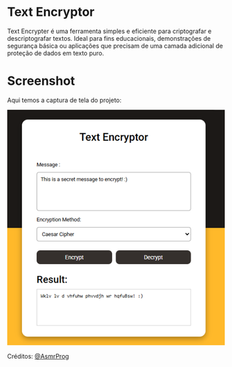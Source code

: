 # Text Encryptor
Text Encrypter é uma ferramenta simples e eficiente para criptografar e descriptografar textos. Ideal para fins educacionais, demonstrações de segurança básica ou aplicações que precisam de uma camada adicional de proteção de dados em texto puro.

# Screenshot
Aqui temos a captura de tela do projeto:


![screenshot](screenshot.png)

Créditos: [@AsmrProg](https://github.com/AsmrProg-YT)
